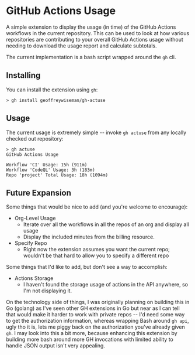# GitHub Actions Usage

A simple extension to display the usage (in time) of the GitHub Actions workflows in the current repository. This can be used to look at how various repositories are contributing to your overall GitHub Actions usage without needing to download the usage report and calculate subtotals.

The current implementation is a bash script wrapped around the `gh` cli.

## Installing

You can install the extension using `gh`:

```
> gh install geoffreywiseman/gh-actuse
```

## Usage
The current usage is extremely simple -- invoke `gh actuse` from any locally checked out repository:

```
> gh actuse
GitHub Actions Usage

Workflow 'CI' Usage: 15h (911m)
Workflow 'CodeQL' Usage: 3h (183m)
Repo 'project' Total Usage: 18h (1094m)
```

## Future Expansion

Some things that would be nice to add (and you're welcome to encourage):

- Org-Level Usage
    - Iterate over all the workflows in all the repos of an org and display all usage
    - Display the included minutes from the billing resource.
- Specify Repo
    - Right now the extension assumes you want the current repo; wouldn't be that hard to allow you to specify a different repo

Some things that I'd like to add, but don't see a way to accomplish:

- Actions Storage
    - I haven't found the storage usage of actions in the API anywhere, so I'm not displaying it.


On the technology side of things, I was originally planning on building this in Go (golang) as I've seen other GH extensions in Go but near as I can tell that would make it harder to work with private repos -- I'd need some way to get the authorization information, whereas wrapping Bash around `gh api`, ugly tho it is, lets me piggy back on the authorization you've already given `gh`.  I may look into this a bit more, because enhancing this extension by building more bash around more GH invocations with limited ability to handle JSON output isn't very appealing.
